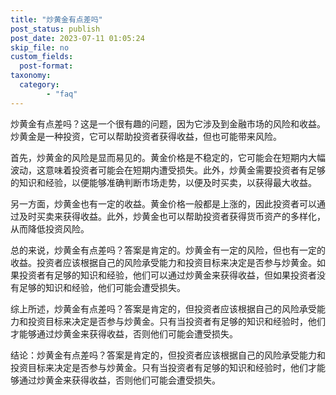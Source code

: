 ```yaml
---
title: "炒黄金有点差吗"
post_status: publish
post_date: 2023-07-11 01:05:24
skip_file: no
custom_fields: 
  post-format: 
taxonomy:
  category:
        - "faq"
---
```


炒黄金有点差吗？这是一个很有趣的问题，因为它涉及到金融市场的风险和收益。炒黄金是一种投资，它可以帮助投资者获得收益，但也可能带来风险。

首先，炒黄金的风险是显而易见的。黄金价格是不稳定的，它可能会在短期内大幅波动，这意味着投资者可能会在短期内遭受损失。此外，炒黄金需要投资者有足够的知识和经验，以便能够准确判断市场走势，以便及时买卖，以获得最大收益。

另一方面，炒黄金也有一定的收益。黄金价格一般都是上涨的，因此投资者可以通过及时买卖来获得收益。此外，炒黄金也可以帮助投资者获得货币资产的多样化，从而降低投资风险。

总的来说，炒黄金有点差吗？答案是肯定的。炒黄金有一定的风险，但也有一定的收益。投资者应该根据自己的风险承受能力和投资目标来决定是否参与炒黄金。如果投资者有足够的知识和经验，他们可以通过炒黄金来获得收益，但如果投资者没有足够的知识和经验，他们可能会遭受损失。

综上所述，炒黄金有点差吗？答案是肯定的，但投资者应该根据自己的风险承受能力和投资目标来决定是否参与炒黄金。只有当投资者有足够的知识和经验时，他们才能够通过炒黄金来获得收益，否则他们可能会遭受损失。

结论：炒黄金有点差吗？答案是肯定的，但投资者应该根据自己的风险承受能力和投资目标来决定是否参与炒黄金。只有当投资者有足够的知识和经验时，他们才能够通过炒黄金来获得收益，否则他们可能会遭受损失。
